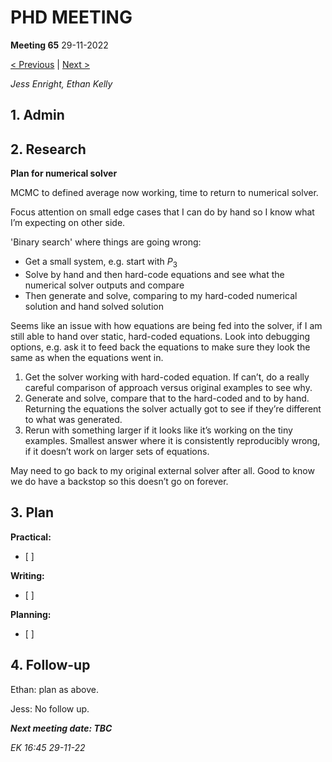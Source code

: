 
# PHD MEETING

__Meeting 65__
29-11-2022

[< Previous]() | [Next >]()

_Jess Enright,_
_Ethan Kelly_


## 1. Admin


## 2. Research

**Plan for numerical solver**

MCMC to defined average now working, time to return to numerical solver.

Focus attention on small edge cases that I can do by hand so I know what I’m expecting on other side.

'Binary search' where things are going wrong:
-   Get a small system, e.g. start with $P_3$
-   Solve by hand and then hard-code equations and see what the numerical solver outputs and compare
-   Then generate and solve, comparing to my hard-coded numerical solution and hand solved solution

Seems like an issue with how equations are being fed into the solver, if I am still able to hand over static, hard-coded equations. Look into debugging options, e.g. ask it to feed back the equations to make sure they look the same as when the equations went in.
1.  Get the solver working with hard-coded equation. If can’t, do a really careful comparison of approach versus original examples to see why.
2.  Generate and solve, compare that to the hard-coded and to by hand. Returning the equations the solver actually got to see if they’re different to what was generated.
3.  Rerun with something larger if it looks like it’s working on the tiny examples. Smallest answer where it is consistently reproducibly wrong, if it doesn’t work on larger sets of equations.

May need to go back to my original external solver after all. Good to know we do have a backstop so this doesn’t go on forever.


## 3. Plan

**Practical:**
- [ ] 

**Writing:**
- [ ] 

**Planning:**
- [ ] 



## 4. Follow-up

Ethan: plan as above.

Jess: No follow up.


**_Next meeting date: TBC_**



_EK 16:45 29-11-22_
